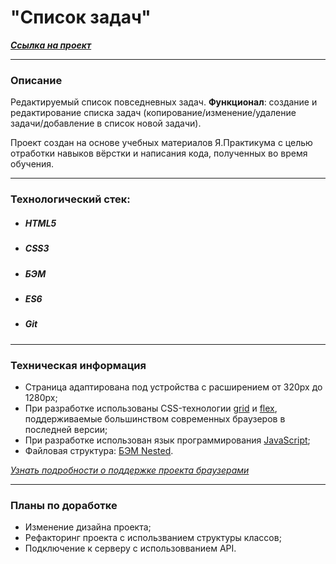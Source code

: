 # "Список задач"
***[Cсылка на проект](https://github.com/Loner789/to-do-list/index.html)***
___
### Описание
Редактируемый список повседневных задач.
**Функционал**: создание и редактирование списка задач (копирование/изменение/удаление задачи/добавление в список новой задачи).

Проект создан на основе учебных материалов Я.Практикума с целью отработки навыков вёрстки и написания кода, полученных во время обучения.
___
### Технологический стек:
* ##### HTML5
* ##### CSS3
* ##### БЭМ
* ##### ES6
* ##### Git
___
### Техническая информация
- Страница адаптирована под устройства с расширением от 320px до 1280px;
- При разработке использованы CSS-технологии [grid](https://developer.mozilla.org/ru/docs/Web/CSS/CSS_Grid_Layout/Basic_Concepts_of_Grid_Layout) и [flex](https://developer.mozilla.org/ru/docs/Learn/CSS/CSS_layout/Flexbox), поддерживаемые большинством современных браузеров в последней версии;
- При разработке использован язык программирования [JavaScript](https://ru.wikipedia.org/wiki/JavaScript);
- Файловая структура: [БЭМ Nested](https://ru.bem.info/methodology/filestructure/#nested).

_[Узнать подробности о поддержке проекта браузерами](https://caniuse.com/?search=grid)_
___
### Планы по доработке
* Изменение дизайна проекта;
* Рефакторинг проекта с использванием структуры классов;
* Подключение к серверу с использовванием API.

